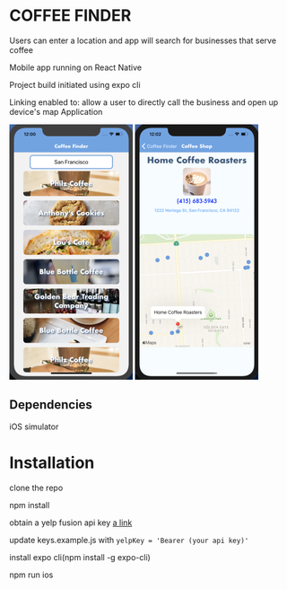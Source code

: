 # COFFEE FINDER

Users can enter a location and app will search for businesses that serve coffee

Mobile app running on React Native

Project build initiated using expo cli

Linking enabled to: allow a user to directly call the business and open up device's map Application

![Home Screen ](./CoffeeFinder/assets/HomeScreen1.png) ![Store Screen](./CoffeeFinder/assets/StoreScreen1.png)

## Dependencies

iOS simulator

# Installation

clone the repo

npm install

obtain a yelp fusion api key [a link](https://www.yelp.com/fusion)

update keys.example.js with `yelpKey = 'Bearer (your api key)'`

install expo cli(npm install -g expo-cli)

npm run ios
